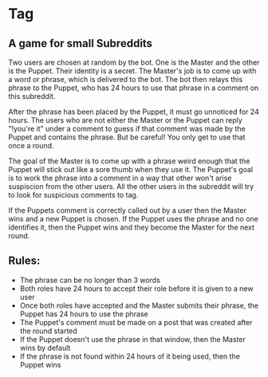 # Tag

## A game for small Subreddits

Two users are chosen at random by the bot. One is the Master and the other is the Puppet. Their identity is a secret. The Master's job is to come up with a word or phrase, which is delivered to the bot. The bot then relays this phrase to the Puppet, who has 24 hours to use that phrase in a comment on this subreddit.

After the phrase has been placed by the Puppet, it must go unnoticed for 24 hours. The users who are not either the Master or the Puppet can reply "!you're it" under a comment to guess if that comment was made by the Puppet and contains the phrase. But be careful! You only get to use that once a round.

The goal of the Master is to come up with a phrase weird enough that the Puppet will stick out like a sore thumb when they use it. The Puppet's goal is to work the phrase into a comment in a way that other won't arise suspiscion from the other users. All the other users in the subreddit will try to look for suspicious comments to tag.

If the Puppets comment is correctly called out by a user then the Master wins and a new Puppet is chosen. If the Puppet uses the phrase and no one identifies it, then the Puppet wins and they become the Master for the next round.

## Rules:
* The phrase can be no longer than 3 words
* Both roles have 24 hours to accept their role before it is given to a new user
* Once both roles have accepted and the Master submits their phrase, the Puppet has 24 hours to use the phrase
* The Puppet's comment must be made on a post that was created after the round started
* If the Puppet doesn't use the phrase in that window, then the Master wins by default
* If the phrase is not found within 24 hours of it being used, then the Puppet wins
